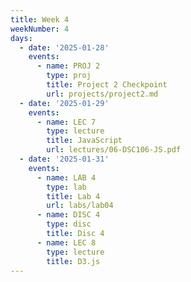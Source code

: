 ```yaml
---
title: Week 4
weekNumber: 4
days:
  - date: '2025-01-28'
    events:
      - name: PROJ 2
        type: proj
        title: Project 2 Checkpoint
        url: projects/project2.md
  - date: '2025-01-29'
    events:
      - name: LEC 7
        type: lecture
        title: JavaScript
        url: lectures/06-DSC106-JS.pdf
  - date: '2025-01-31'
    events:
      - name: LAB 4
        type: lab
        title: Lab 4
        url: labs/lab04
      - name: DISC 4
        type: disc
        title: Disc 4
      - name: LEC 8
        type: lecture
        title: D3.js
---
```


